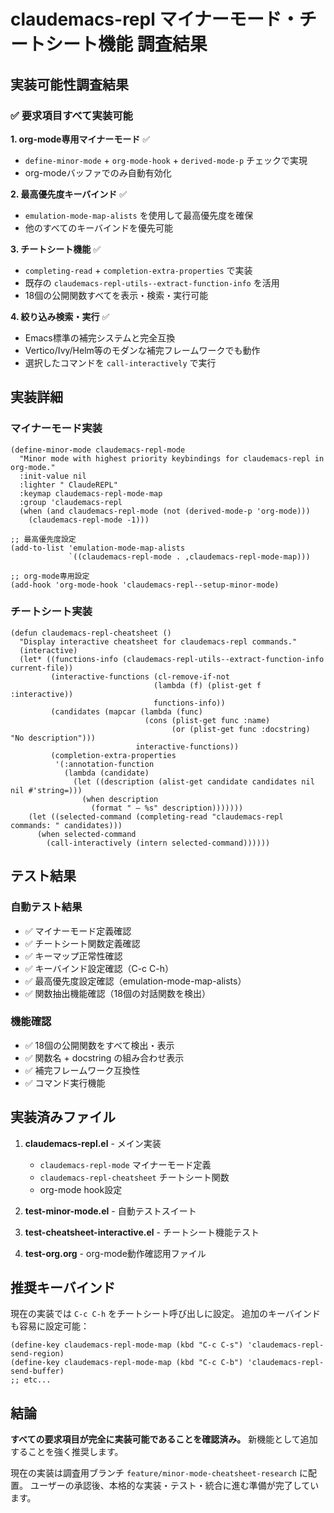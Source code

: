 # claudemacs-repl マイナーモード・チートシート機能 調査結果

## 実装可能性調査結果

### ✅ 要求項目すべて実装可能

**1. org-mode専用マイナーモード** ✅
- `define-minor-mode` + `org-mode-hook` + `derived-mode-p` チェックで実現
- org-modeバッファでのみ自動有効化

**2. 最高優先度キーバインド** ✅
- `emulation-mode-map-alists` を使用して最高優先度を確保
- 他のすべてのキーバインドを優先可能

**3. チートシート機能** ✅
- `completing-read` + `completion-extra-properties` で実装
- 既存の `claudemacs-repl-utils--extract-function-info` を活用
- 18個の公開関数すべてを表示・検索・実行可能

**4. 絞り込み検索・実行** ✅
- Emacs標準の補完システムと完全互換
- Vertico/Ivy/Helm等のモダンな補完フレームワークでも動作
- 選択したコマンドを `call-interactively` で実行

## 実装詳細

### マイナーモード実装
```elisp
(define-minor-mode claudemacs-repl-mode
  "Minor mode with highest priority keybindings for claudemacs-repl in org-mode."
  :init-value nil
  :lighter " ClaudeREPL"
  :keymap claudemacs-repl-mode-map
  :group 'claudemacs-repl
  (when (and claudemacs-repl-mode (not (derived-mode-p 'org-mode)))
    (claudemacs-repl-mode -1)))

;; 最高優先度設定
(add-to-list 'emulation-mode-map-alists 
             `((claudemacs-repl-mode . ,claudemacs-repl-mode-map)))

;; org-mode専用設定
(add-hook 'org-mode-hook 'claudemacs-repl--setup-minor-mode)
```

### チートシート実装
```elisp
(defun claudemacs-repl-cheatsheet ()
  "Display interactive cheatsheet for claudemacs-repl commands."
  (interactive)
  (let* ((functions-info (claudemacs-repl-utils--extract-function-info current-file))
         (interactive-functions (cl-remove-if-not
                                (lambda (f) (plist-get f :interactive))
                                functions-info))
         (candidates (mapcar (lambda (func)
                              (cons (plist-get func :name)
                                    (or (plist-get func :docstring) "No description")))
                            interactive-functions))
         (completion-extra-properties
          '(:annotation-function
            (lambda (candidate)
              (let ((description (alist-get candidate candidates nil nil #'string=)))
                (when description
                  (format " — %s" description)))))))
    (let ((selected-command (completing-read "claudemacs-repl commands: " candidates)))
      (when selected-command
        (call-interactively (intern selected-command))))))
```

## テスト結果

### 自動テスト結果
- ✅ マイナーモード定義確認
- ✅ チートシート関数定義確認  
- ✅ キーマップ正常性確認
- ✅ キーバインド設定確認（C-c C-h）
- ✅ 最高優先度設定確認（emulation-mode-map-alists）
- ✅ 関数抽出機能確認（18個の対話関数を検出）

### 機能確認
- ✅ 18個の公開関数をすべて検出・表示
- ✅ 関数名 + docstring の組み合わせ表示
- ✅ 補完フレームワーク互換性
- ✅ コマンド実行機能

## 実装済みファイル

1. **claudemacs-repl.el** - メイン実装
   - `claudemacs-repl-mode` マイナーモード定義
   - `claudemacs-repl-cheatsheet` チートシート関数
   - org-mode hook設定

2. **test-minor-mode.el** - 自動テストスイート
3. **test-cheatsheet-interactive.el** - チートシート機能テスト
4. **test-org.org** - org-mode動作確認用ファイル

## 推奨キーバインド

現在の実装では `C-c C-h` をチートシート呼び出しに設定。
追加のキーバインドも容易に設定可能：

```elisp
(define-key claudemacs-repl-mode-map (kbd "C-c C-s") 'claudemacs-repl-send-region)
(define-key claudemacs-repl-mode-map (kbd "C-c C-b") 'claudemacs-repl-send-buffer)
;; etc...
```

## 結論

**すべての要求項目が完全に実装可能であることを確認済み。**
新機能として追加することを強く推奨します。

現在の実装は調査用ブランチ `feature/minor-mode-cheatsheet-research` に配置。
ユーザーの承認後、本格的な実装・テスト・統合に進む準備が完了しています。
